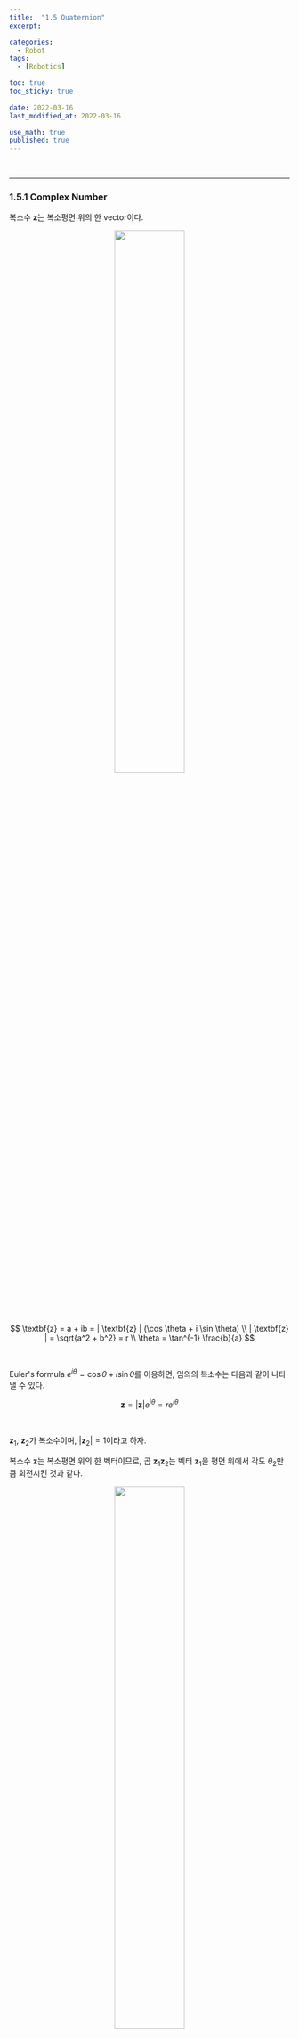 ```yaml
---
title:  "1.5 Quaternion"
excerpt: 

categories:
  - Robot
tags:
  - [Robotics]

toc: true
toc_sticky: true
 
date: 2022-03-16
last_modified_at: 2022-03-16

use_math: true
published: true
---
```


<br>

***

### 1.5.1 Complex Number

복소수 $\textbf{z}$는 복소평면 위의 한 vector이다.

<p align="center"><img src="/assets/image/machine_learning/prmlfigs-png/" width="50%" height="50%" title="" alt=""><br/></p>

$$
\textbf{z} = a + ib = | \textbf{z} | (\cos \theta + i \sin \theta) \\
| \textbf{z} | = \sqrt{a^2 + b^2} = r \\
\theta = \tan^{-1} \frac{b}{a}
$$

<br>

Euler's formula $e^{i \theta} = \cos \theta + i \sin \theta$를 이용하면, 임의의 복소수는 다음과 같이 나타낼 수 있다.

$$
\textbf{z} = | \textbf{z} |e^{i \theta} = re^{i \theta}
$$

<br>

$\textbf{z}_1$, $\textbf{z}_2$가 복소수이며, $\vert \textbf{z}_2 \vert = 1$이라고 하자.

복소수 $\textbf{z}$는 복소평면 위의 한 벡터이므로, 곱 $\textbf{z}_1 \textbf{z}_2$는 벡터 $\textbf{z}_1$을 평면 위에서 각도 $\theta_2$만큼 회전시킨 것과 같다.

<p align="center"><img src="/assets/image/robotics/ch2/" width="50%" height="50%" title="" alt=""><br/></p>

$$
\textbf{z}_1 = r_1 e^{i \theta_1} \qquad \textbf{z}_2 = r_2 e^{i \theta_2} \\
\textbf{z}_1\textbf{z}_2 = r_1 r_2 e^{i (\theta_1 +\theta_2)}
$$

<br>

***

### 1.5.2 Rotation on Plane

2D vector $\textbf{v}$를 각도 $\alpha$만큼 회전시키자.

<br>

임의의 벡터 $\textbf{v} = (a,b)$에 대해 $\textbf{v}$를 복소수 $\textbf{v} = a+ib = \vert \textbf{v} \vert (\cos \theta + i \sin \theta)$로 생각할 수 있다.

임의의 단위 복소벡터 $\textbf{R} = \cos \alpha + i \sin \alpha$에 대해 $\textbf{R}$과 $\textbf{v}$를 곱하면 회전한 복소벡터를 얻게 된다.

$$
\textbf{v}' = \textbf{R}\textbf{v} = \vert \textbf{v} \vert e^{i(\theta + \alpha)}
$$

<br>

위와 같은 방법으로, 회전된 평면 상의 2D vector $\textbf{v}'$을 다음과 쓸 수 있다.

$$
\begin{align*}
\textbf{v}' &= (a+ib)(\cos \alpha + i \sin \alpha) \\
&= (a \cos \alpha - b \sin\alpha) + i(a \sin \alpha + b \cos \alpha)
\end{align*}
$$

위 식을 matrix form으로 바꾸면,

$$
\textbf{v}' = 
\begin{bmatrix}
a \cos \alpha - b \sin\alpha & a \sin \alpha + b \cos \alpha \\
\end{bmatrix}^T
$$

$$
\begin{bmatrix}
a' \\
b'
\end{bmatrix} = 
\begin{bmatrix}
\cos \alpha & -\sin\alpha \\
\sin\alpha & \cos \alpha
\end{bmatrix}
\begin{bmatrix}
a \\
b
\end{bmatrix}
$$

<br>

***

### 1.5.3 Quaternion

**W. R. Hamiltion**은 복소수들의 algebra와 rotation on plane 사이의 관계를 연구하고, 3D space에서의 관계를 유추해 **<span style="color:red">quaternion</span>**을 발견하였다.

<br>

**Hyper complex number**는 scalar와 vector의 합으로 표현된다.

$$
q = q_0 + q_1\textbf{i} + q_2\textbf{j} + q_3\textbf{k} = q_0 + \textbf{q} = 
\begin{bmatrix}
q_0 \\
\textbf{q}
\end{bmatrix}
$$


여기서 $q_0$는 scalar part, $\textbf{q}$는 $\mathbb{R}^3$ 상의 ordinary vector. $\textbf{i}$, $\textbf{j}$, $\textbf{k}$는 $\mathbb{R}^3$의 standard orthonormal basis이다.

$$
\textbf{i} = \begin{bmatrix}
1 & 0 & 0
\end{bmatrix}^T \qquad
\textbf{j} = \begin{bmatrix}
0 & 1 & 0
\end{bmatrix}^T \qquad
\textbf{k} = \begin{bmatrix}
0 & 0 & 1
\end{bmatrix}^T
$$

<br>

이로써 3D 상에서 복소수의 일반화가 완성.

$$
q = q_0 + iq_1 + jq_2 + kq_3 = (q_0, q_1, q_2, q_3) \\
i^2 = j^2 = k^2 = ijk = -1
$$

<br>

### 1.5.4 Multiplication

간단한 성질의 증명은 생략하자. 예를 들어

1. 두 quatertion이 같다는 건 각 성분이 같다는 것과 동치
2. Quaternion의 set은 addition에 대해 닫혀 있다
3. zero quaternion $(0,0,0,0)$이 존재
4. 각 quaternion $q$에는 negative $-q$가 존재.
5. 덧셈은 commutative & associative

<br>

곱셈부터 시작. Scalar $c$에 대해

$$
cq = cq_0 + icq_1 + jcq_2 + kcq_3 = (cq_0, cq_1, cq_2, cq_3)
$$

몇 가지 special product를 기억해 둘 것.

$$
i^2 = j^2 = k^2 = ijk = -1 \\
ij = k = -ji \\
jk = i = -kj \\
ki = j = -ik
$$

<br>

두 quaternion 사이의 곱

$$
p = p_0 + ip_1 + jp_2 + kp_3 \qquad q = q_0 + iq_1 + jq_2 + kq_3 \\
pq = (p_0 + ip_1 + jp_2 + kp_3)(q_0 + iq_1 + jq_2 + kq_3)
$$

각 성분끼리 묶으면,

$$
\begin{align*}
pq &= p_0q_0 - (p_1q_1 + p_2q_2 + p_3q_3) + p_0(iq_1 + jq_2 + kq_3)  + q_0(ip_1 + jp_2 + kp_3) \\
&+ i(p_2q_3 - p_3q_2) + j(p_3q_1 - p_1q_3) + k(p_1q_2 - p_2q_1)
\end{align*}
$$

따라서,

$$
pq = p_0q_0 - \textbf{p}\cdot \textbf{q} + p_0 \textbf{q} + q_0 \textbf{p} + \textbf{p} \times \textbf{q}
$$

Cross product 항이 있는 것에 주목. 이로 인해 commutative가 성립하지 않는다!

$$
pq \not= qp
$$

<br>

***

### 1.5.5 Complex Conjugate

Quaternion $q$가

$$
q = q_0 + \textbf{q} = q_0 + iq_1 + jq_2 + kq_3
$$

이면, $q$의 compex conjugate는

$$
q^{\ast} = q_0 - \textbf{q} = q_0 - iq_1 - jq_2 - kq_3
$$

그러므로,

$$
q + q^{\ast} = 2q_0 \\
(pq)^{\ast} = q^{\ast}p^{\ast}
$$

<br>

***

### 1.5.6 Norm

$$
N(q) = \vert q \vert = \sqrt{q^{\ast}q}
$$

그러므로,

$$
\begin{align*}
N^2(q) &= q^{\ast}q  = (q_0, -\textbf{q})(q_0, +\textbf{q}) \\
&= q_0q_0 - (-\textbf{q}) \cdot \textbf{q} + q_0 \textbf{q} + q_0(-\textbf{q}) + (-\textbf{q}) \times \textbf{q} \\
&= q_0q_0 + \textbf{q} \cdot \textbf{q} \\
&= q_0^2 + q_1^2 + q_2^2 + q_3^2 \\
&= \vert q \vert^2
\end{align*}
$$

<br>

이 연산 결과는 복소수와 유사하다.

$$
(a-ib)(a+ib) = a^2 -(ib)^2 = a^2 + b^2
$$

<br>

그럼 두 quaternion $p$, $q$의 곱의 norm을 구해보자. 결과는 각 norm의 곱과 같다.

$$
\begin{align*}
N^2(pq) &= (pq)^{\ast}(pq) \\
&= q^{\ast}p^{\ast}pq \\
&= q^{\ast} N^2(p)q \\
&= N^2(p)q^{\ast}q \\
&= N^2(p)N^2(q)
\end{align*}
$$

$$
\begin{align*}
N(pq) &= \sqrt{N^2(p)N^2(q)} \\
&= \sqrt{N^2(p)}\sqrt{N^2(q)} \\
&= N(p)N(q)
\end{align*}
$$

<br>

***

### 1.5.7 Inverse of Quaternion

모든 non-zero quaternion $q$는 muliplicative inverse $q^{-1}$를 갖는다.

$$
q^{-1}q = qq^{-1} = 1
$$

앞뒤로 $q^{\ast}$를 곱하면,

$$
q^{-1}qq^{\ast} = q^{\ast}qq^{-1} = q^{\ast}
$$

그런데 $qq^{\ast} = N^2(q)$이므로,

$$
q^{-1} = \frac{q^{\ast}}{N^2(q)} = \frac{q^{\ast}}{\vert q \vert^2}
$$

<br>

이것으로 quaternion의 기본 연산 성질은 끝!

<br>


***

### 1.5.8 Pure Quaternion

이제 드디어 quaternion과 rotation 사이의 관계.

$\mathbb{R}^3$ 상의 rotation은 $3 \times 3$의 행렬 형태로 나타나며, 그 determinant는 $+1$이다. Quaternion이 이 rotation operator의 alternative form이 된다.

<br>

어라, quaternion은 $\mathbb{R}^4$에 있는데 $\mathbb{R}^3$ 상의 vector를 어떻게 다루지?

벡터 $\textbf{v} \in \mathbb{R}^3$를 scalar part가 zero인 quaternion $q \in \mathbb{R}^4$로 생각하자! 이러한 quaternion을 <span style="color:red">pure quaternion</span>이라고 한다.

따라서, pure quaternion의 set $Q_0$는 모든 quaternion의 set $Q$의 subset. $\mathbb{R}^3$와 $Q_0$ 사이에는 one-to-one mapping이 존재.

$$
\textbf{v} \in \mathbb{R}^3 \leftrightarrow (v = 0+\textbf{v}) \in Q_0 \subset Q
$$

<br>

이제 $qv$가 벡터 $\textbf{v}$를 어떻게 회전시키는지 확인하자.

$$
\begin{align*}
qv &= (q_0 + \textbf{q})(0 + \textbf{v}) \\
&= -\textbf{q} \cdot \textbf{v} + q_0 \textbf{v} + \textbf{q} \times \textbf{v}
\end{align*}
$$

계산 결과가 pure quaternion이려면, $\textbf{q} \cdot \textbf{v}=0$이어야만 한다. $\mathbb{R}^3$ 상의 vector rotation을 다루는 다른 방식의 곱셈이 있을 것 같은데...

<br>

다음 product는 계산 결과가 quaternion $w \in Q_0$이 됨을 보장한다.

$$
qvq^{\ast} \qquad \textrm{and} \qquad q^{\ast}vq
$$

<br>

***

### 1.5.9 Unit Quaternion

Rotation $\vert \textbf{q} \vert = 1$을 생각하자.

Euler's Rotation Theorem(1.3.2)과 Rodrigues' Formula(Sec 1.4)를 상기. $\mathbb{R}^3$ 상의 임의의 rotation은 어떤 축 $\textbf{n}$에 다한 각도 $\theta$만큼의 회전으로 표현할 수 있다!

Unit quaternion을 unit axis $\hat{\textbf{k}}$에 대한 각도 $\theta$만큼의 회전으로 쓰면,

$$
q=(q_0, \textbf{q}) = \left( \cos \frac{\theta}{2}, \hat{\textbf{k}} \sin \frac{\theta}{2} \right)
$$

이다.

<br>
<details>
<summary>Proof.</summary>
<div markdown="1">
<br>
왜 $\theta$가 아니라 $\frac{\theta}{2}$일까?

<br>

Unit quaternion $\textbf{u} = \cos \theta + i \sin \theta$라고 하자.

pure quaternion $j$에 대해 product $\textbf{u}j\textbf{u}^{\ast}$를 계산하면

$$
\begin{align*}
(\cos \theta + i \sin \theta)j(\cos \theta - i \sin \theta) &= (\cos \theta + i \sin \theta)(j\cos \theta +k \sin \theta) \\
&= (\cos^2 \theta - \sin^2 \theta)j + 2k(\cos \theta \sin \theta) \\
&= j \cos 2\theta + k \sin 2\theta
\end{align*}
$$

즉, vector $\textbf{j}$를 회전축 $\textbf{i}$에 대해 각도 $2 \theta$만큼 회전시킨 결과와 같다. 그래서 $\theta$가 아니라 $\frac{\theta}{2}$를 사용하는 것.
$\square$

</div>
</details>

<br>

따라서, 3D rotation을 다음과 같이 해석할 수 있다.

$$
q_0 = \cos \frac{\theta}{2} \qquad \textbf{q} = \hat{\textbf{k}} \sin \frac{\theta}{2}
$$

<br>

***

### 1.5.10 Application to Rotation

이제 계산만 남았다.

Vector $\textbf{r}$의 회전 $q$를 계산하는 절차는 다음과 같다.

<br>

&emsp;(1) 벡터 $\textbf{v}$를 quaternion으로 변환.<sup id="fnref:1"><a href="#fn:1" rel="footnote">1</a></sup>

$$
v = (0, \textbf{v})
$$

&emsp;(2) Rotation $q$를 적용.

$$
v_{qrot} = qvq^{\ast}
$$

&emsp;(3) 회전된 벡터는 다음 quaternion의 성분이 된다.

$$
v_{qrot} = (0,\textbf{v}_{rot})
$$

<br>

****

#### Vector formula

$$
\begin{align*}
v_{qrot} &= qvq^{\ast} \\
\\
vq^{\ast} &= (0, \textbf{v})(q_0, -\textbf{q}) = (\textbf{v} \cdot \textbf{q}, q_0 \textbf{v} - \textbf{v} \times \textbf{q}) \\
\\
qvq^{\ast} &= (q_0, \textbf{q})(\textbf{v} \cdot \textbf{q}, q_0 \textbf{v} - \textbf{v} \times \textbf{q}) \\
&= (0, \textbf{v} + 2q_0 \textbf{q} \times \textbf{v} + 2 \textbf{q} \times (\textbf{q} \times \textbf{v}))
\end{align*}
$$

<br>

****

#### Matrix formula

먼저 일반적인 quaternion product부터.

$$
pq = p_0q_0 - \textbf{p}\cdot \textbf{q} + p_0 \textbf{q} + q_0 \textbf{p} + \textbf{p} \times \textbf{q}
$$

$p$를 **quaternion matrix** $P$로 표현하고자 한다.

$$
P =
\begin{bmatrix}
p_0 & -p_1 & -p_2 & -p_3 \\
p_1 & p_0 & -p_3 & p_2 \\
p_2 & p_3 & p_0 & -p_1 \\
p_3 & -p_2 & p_1 & p_0 \\
\end{bmatrix} = 
\begin{bmatrix}
p_0 & -\textbf{p}^T \\
\textbf{p} & p_0 \textbf{I} + [\textbf{p}]_{\times} \\
\end{bmatrix}
$$

$$
Pq = 
\begin{bmatrix}
p_0 & -p_1 & -p_2 & -p_3 \\
p_1 & p_0 & 0 & 0 \\
p_2 & 0 & p_0 & 0 \\
p_3 & 0 & 0 & p_0 \\
\end{bmatrix}
\begin{bmatrix}
q_0 \\
q_1 \\
q_2 \\
q_3 \\
\end{bmatrix}
+
\begin{bmatrix}
0 & 0 & 0 & 0 \\
0 & 0 & -p_3 & p_2 \\
0 & p_3 & 0 & -p_1 \\
0 & -p_2 & p_1 & 0 \\
\end{bmatrix}
\begin{bmatrix}
q_0 \\
q_1 \\
q_2 \\
q_3 \\
\end{bmatrix}
=
\begin{bmatrix}
p_0 & -\textbf{p}^T \\
\textbf{p} & p_0 \textbf{I} + [\textbf{p}]_{\times} \\
\end{bmatrix}
\begin{bmatrix}
q_0 \\
q_1 \\
q_2 \\
q_3 \\
\end{bmatrix}
$$

<br>

유사하게, $pq^{\ast}$는

$$
\begin{align*}
pq^{\ast} &= p_0q_0 + \textbf{p}\cdot \textbf{q} - p_0 \textbf{q} + q_0 \textbf{p} - \textbf{p} \times \textbf{q} \\
\\
&= \begin{bmatrix}
q_0 & -q_1 & -q_2 & -q_3 \\
q_1 & q_0 & -q_3 & q_2 \\
q_2 & q_3 & q_0 & -q_1 \\
q_3 & -q_2 & q_1 & q_0 \\
\end{bmatrix}
\begin{bmatrix}
p_0 \\
p_1 \\
p_2 \\
p_3 \\
\end{bmatrix}
\end{align*}
$$

그러므로, $qpq^{\ast}$는

$$
\begin{align*}
qpq^{\ast} &= \begin{bmatrix}
q_0 & -q_1 & -q_2 & -q_3 \\
q_1 & q_0 & -q_3 & q_2 \\
q_2 & q_3 & q_0 & -q_1 \\
q_3 & -q_2 & q_1 & q_0 \\
\end{bmatrix}
\begin{bmatrix}
q_0 & -q_1 & -q_2 & -q_3 \\
q_1 & q_0 & -q_3 & q_2 \\
q_2 & q_3 & q_0 & -q_1 \\
q_3 & -q_2 & q_1 & q_0 \\
\end{bmatrix}
\begin{bmatrix}
p_0 \\
p_1 \\
p_2 \\
p_3 \\
\end{bmatrix} \\
\\
&=
\begin{bmatrix}
q_0^2 + q_1^2 + q_2^2 + q_3^2 & 0 & 0 & 0 \\
0 & q_0^2 + q_1^2 - q_2^2 - q_3^2 & 2(q_1q_2 - q_0q_3) & 2(q_0q_2 + q_1q_3) \\
0 & 2(q_0q_3 + q_1q_2) & q_0^2 - q_1^2 + q_2^2 - q_3^2 & 2(q_2q_3 - q_0q_1) \\
0 & 2(q_0q_2 + q_1q_3) & 2(q_0q_1 + q_2q_3) & q_0^2 - q_1^2 - q_2^2 + q_3^2 \\
\end{bmatrix}
\begin{bmatrix}
p_0 \\
p_1 \\
p_2 \\
p_3 \\
\end{bmatrix}
\end{align*}
$$

<br>

Quaternion의 성질

$$
q_0^2 + q_1^2 + q_2^2 + q_3^2 = 1 \\
q_0^2 + q_1^2 - q_2^2 - q_3^2 = 1-2(q_2^2 + q_3^2)
$$

을 이용하면, rotation의 matrix form은 다음과 같다.

$$
qpq^{\ast} = \begin{bmatrix}
1 & 0 & 0 & 0 \\
0 & 1-2(q_2^2 + q_3^2) & 2(q_1q_2 - q_0q_3) & 2(q_0q_2 + q_1q_3) \\
0 & 2(q_0q_3 + q_1q_2) & 1-2(q_1^2 + q_3^2) & 2(q_2q_3 - q_0q_1) \\
0 & 2(q_0q_2 + q_1q_3) & 2(q_0q_1 + q_2q_3) & 1-2(q_1^2 + q_2^2) \\
\end{bmatrix}
\begin{bmatrix}
p_0 \\
p_1 \\
p_2 \\
p_3 \\
\end{bmatrix}
$$

***

<div class="footnotes"><ol>
<li class="footnote" id="fn:1">
<p>
앞으로 Robotics에서는 quaternion이라고 하면 unit quaternion을 의미하기로 하자.
<a href="#fnref:1" title=""> ↩</a><p>